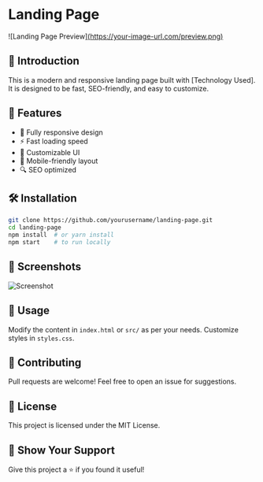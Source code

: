# Landing Page

![Landing Page Preview][(https://your-image-url.com/preview.png)](https://sl.bing.net/k3wRfKhervw)

## 🚀 Introduction
This is a modern and responsive landing page built with [Technology Used]. It is designed to be fast, SEO-friendly, and easy to customize.

## 🎯 Features
- 🌟 Fully responsive design
- ⚡ Fast loading speed
- 🎨 Customizable UI
- 📱 Mobile-friendly layout
- 🔍 SEO optimized

## 🛠️ Installation
```bash
git clone https://github.com/yourusername/landing-page.git
cd landing-page
npm install  # or yarn install
npm start    # to run locally
```

## 📸 Screenshots
![Screenshot](https://your-image-url.com/screenshot1.png)

## 📌 Usage
Modify the content in `index.html` or `src/` as per your needs. Customize styles in `styles.css`.

## 🤝 Contributing
Pull requests are welcome! Feel free to open an issue for suggestions.

## 📄 License
This project is licensed under the MIT License.

## 🌟 Show Your Support
Give this project a ⭐ if you found it useful!
